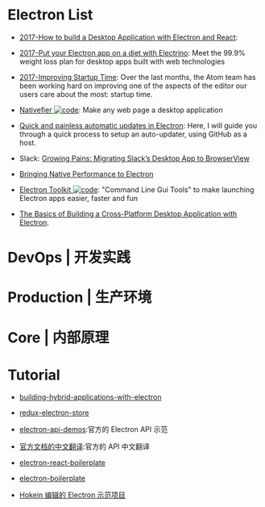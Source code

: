 # Electron List

- [2017-How to build a Desktop Application with Electron and React](https://parg.co/bI4):

- [2017-Put your Electron app on a diet with Electrino](https://parg.co/bM2): Meet the 99.9% weight loss plan for desktop apps built with web technologies

- [2017-Improving Startup Time](http://blog.atom.io/2017/04/18/improving-startup-time.html): Over the last months, the Atom team has been working hard on improving one of the aspects of the editor our users care about the most: startup time.

- [Nativefier ![code](https://ng-tech.icu/assets/code.svg)](https://github.com/jiahaog/nativefier): Make any web page a desktop application

- [Quick and painless automatic updates in Electron](https://i.postimg.cc/KvQbty96/image.png): Here, I will guide you through a quick process to setup an auto-updater, using GitHub as a host.

- Slack: [Growing Pains: Migrating Slack’s Desktop App to BrowserView](https://parg.co/UKp)

- [Bringing Native Performance to Electron](https://blog.realm.io/native-performance-electron-realm/)

- [Electron Toolkit ![code](https://ng-tech.icu/assets/code.svg)](https://github.com/PhilippLgh/electron-toolkit): "Command Line Gui Tools" to make launching Electron apps easier, faster and fun

- [The Basics of Building a Cross-Platform Desktop Application with Electron](https://parg.co/UVf).

# DevOps | 开发实践

# Production | 生产环境

# Core | 内部原理

# Tutorial

- [building-hybrid-applications-with-electron](https://slack.engineering/building-hybrid-applications-with-electron-dc67686de5fb#.51ahq6hql)

- [redux-electron-store](https://github.com/samiskin/redux-electron-store)

- [electron-api-demos](https://github.com/electron/electron-api-demos/releases):官方的 Electron API 示范

- [官方文档的中文翻译](https://github.com/electron/electron/tree/master/docs-translations/zh-CN):官方的 API 中文翻译

- [electron-react-boilerplate](https://github.com/chentsulin/electron-react-boilerplate)

- [electron-boilerplate](https://github.com/szwacz/electron-boilerplate)

- [Hokein 编辑的 Electron 示范项目](https://github.com/hokein/electron-sample-apps/blob/master/README.md)
